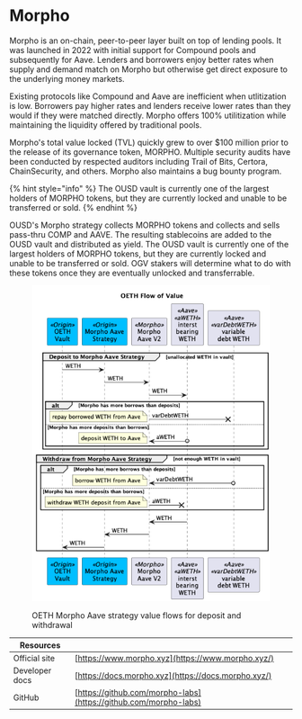 # Morpho

Morpho is an on-chain, peer-to-peer layer built on top of lending pools. It was launched in 2022 with initial support for Compound pools and subsequently for Aave. Lenders and borrowers enjoy better rates when supply and demand match on Morpho but otherwise get direct exposure to the underlying money markets.

Existing protocols like Compound and Aave are inefficient when utlitization is low. Borrowers pay higher rates and lenders receive lower rates than they would if they were matched directly. Morpho offers 100% utilitization while maintaining the liquidity offered by traditional pools.

Morpho's total value locked (TVL) quickly grew to over $100 million prior to the release of its governance token, MORPHO. Multiple security audits have been conducted by respected auditors including Trail of Bits, Certora, ChainSecurity, and others. Morpho also maintains a bug bounty program.

{% hint style="info" %}
The OUSD vault is currently one of the largest holders of MORPHO tokens, but they are currently locked and unable to be transferred or sold.&#x20;
{% endhint %}

OUSD's Morpho strategy collects MORPHO tokens and collects and sells pass-thru COMP and AAVE. The resulting stablecoins are added to the OUSD vault and distributed as yield. The OUSD vault is currently one of the largest holders of MORPHO tokens, but they are currently locked and unable to be transferred or sold. OGV stakers will determine what to do with these tokens once they are eventually unlocked and transferrable.&#x20;

<figure><img src="../../.gitbook/assets/oethValueFlows-morpho-aave.png" alt=""><figcaption><p>OETH Morpho Aave strategy value flows for deposit and withdrawal</p></figcaption></figure>

| Resources      |                                                                  |
| -------------- | ---------------------------------------------------------------- |
| Official site  | [https://www.morpho.xyz](https://www.morpho.xyz/)                |
| Developer docs | [https://docs.morpho.xyz](https://docs.morpho.xyz/)              |
| GitHub         | [https://github.com/morpho-labs](https://github.com/morpho-labs) |
